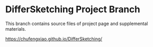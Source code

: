 # DifferSketching Project Branch
This branch contains source files of project page and supplemental materials.

https://chufengxiao.github.io/DifferSketching/

